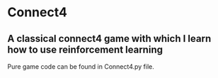 # Connect4
## A classical connect4 game with which I learn how to use reinforcement learning

Pure game code can be found in Connect4.py file.
